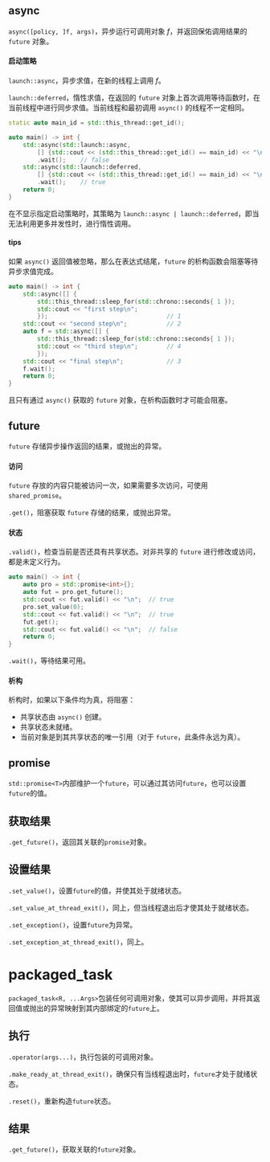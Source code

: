 ## async
`async([policy, ]f, args)`，异步运行可调用对象 _f_，并返回保佑调用结果的 `future` 对象。

#### 启动策略
`launch::async`，异步求值，在新的线程上调用 _f_。

`launch::deferred`，惰性求值，在返回的 `future` 对象上首次调用等待函数时，在当前线程中进行同步求值。当前线程和最初调用 `async()` 的线程不一定相同。

```cpp
static auto main_id = std::this_thread::get_id();

auto main() -> int {
    std::async(std::launch::async,
        [] {std::cout << (std::this_thread::get_id() == main_id) << "\n"; })
        .wait();    // false
    std::async(std::launch::deferred,
        [] {std::cout << (std::this_thread::get_id() == main_id) << "\n"; })
        .wait();    // true
    return 0;
}
```

在不显示指定启动策略时，其策略为 `launch::async | launch::deferred`，即当无法利用更多并发性时，进行惰性调用。

#### tips
如果 `async()` 返回值被忽略，那么在表达式结尾，`future` 的析构函数会阻塞等待异步求值完成。
```cpp
auto main() -> int {
    std::async([] {
        std::this_thread::sleep_for(std::chrono::seconds{ 1 });
        std::cout << "first step\n";
        });                                 // 1
    std::cout << "second step\n";           // 2
    auto f = std::async([] {
        std::this_thread::sleep_for(std::chrono::seconds{ 1 });
        std::cout << "third step\n";        // 4
        });
    std::cout << "final step\n";            // 3
    f.wait();
    return 0;
}
```

且只有通过 `async()` 获取的 `future` 对象，在析构函数时才可能会阻塞。

## future
`future` 存储异步操作返回的结果，或抛出的异常。

#### 访问
`future` 存放的内容只能被访问一次，如果需要多次访问，可使用 `shared_promise`。

`.get()`，阻塞获取 `future` 存储的结果，或抛出异常。

#### 状态
`.valid()`，检查当前是否还具有共享状态。对非共享的 `future` 进行修改或访问，都是未定义行为。

```cpp
auto main() -> int {
    auto pro = std::promise<int>{};
    auto fut = pro.get_future();
    std::cout << fut.valid() << "\n";  // true
    pro.set_value(0);
    std::cout << fut.valid() << "\n";  // true
    fut.get();
    std::cout << fut.valid() << "\n";  // false
    return 0;
}
```

`.wait()`，等待结果可用。

#### 析构
析构时，如果以下条件均为真，将阻塞：
* 共享状态由 `async()` 创建。
* 共享状态未就绪。
* 当前对象是到其共享状态的唯一引用（对于 `future`，此条件永远为真）。

## promise
`std::promise<T>`内部维护一个`future`，可以通过其访问`future`，也可以设置`future`的值。

## 获取结果

`.get_future()`，返回其关联的`promise`对象。

## 设置结果

`.set_value()`，设置`future`的值，并使其处于就绪状态。

`.set_value_at_thread_exit()`，同上，但当线程退出后才使其处于就绪状态。

`.set_exception()`，设置`future`为异常。

`.set_exception_at_thread_exit()`，同上。

# packaged_task

`packaged_task<R, ...Args>`包装任何可调用对象，使其可以异步调用，并将其返回值或抛出的异常映射到其内部绑定的`future`上。

## 执行

`.operator(args...)`，执行包装的可调用对象。

`.make_ready_at_thread_exit()`，确保只有当线程退出时，`future`才处于就绪状态。

`.reset()`，重新构造`future`状态。

## 结果

`.get_future()`，获取关联的`future`对象。









